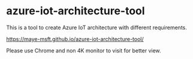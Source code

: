 # azure-iot-architecture-tool

This is a tool to create Azure IoT architecture with different requirements.

https://maye-msft.github.io/azure-iot-architecture-tool/

Please use Chrome and non 4K monitor to visit for better view.